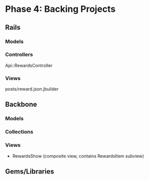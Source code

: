 # Phase 4: Backing Projects

## Rails
### Models

### Controllers
Api::RewardsController

### Views
posts/reward.json.jbuilder

## Backbone
### Models

### Collections

### Views
* RewardsShow (composite view, contains RewardsItem subview)

## Gems/Libraries
